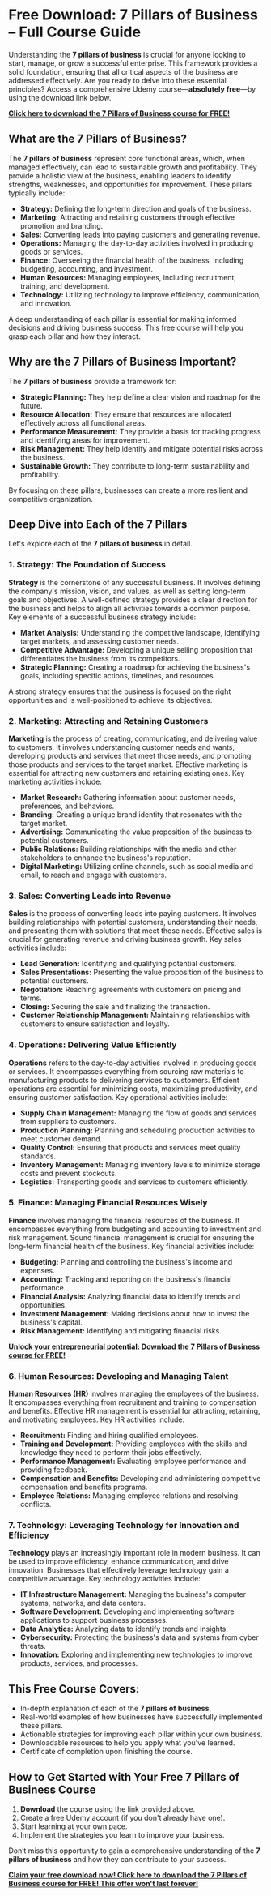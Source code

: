 # Free Download: 7 Pillars of Business – Full Course Guide

Understanding the **7 pillars of business** is crucial for anyone looking to start, manage, or grow a successful enterprise. This framework provides a solid foundation, ensuring that all critical aspects of the business are addressed effectively. Are you ready to delve into these essential principles? Access a comprehensive Udemy course—**absolutely free**—by using the download link below.

[**Click here to download the 7 Pillars of Business course for FREE!**](https://udemywork.com/7-pillars-of-business)

## What are the 7 Pillars of Business?

The **7 pillars of business** represent core functional areas, which, when managed effectively, can lead to sustainable growth and profitability. They provide a holistic view of the business, enabling leaders to identify strengths, weaknesses, and opportunities for improvement. These pillars typically include:

*   **Strategy:** Defining the long-term direction and goals of the business.
*   **Marketing:** Attracting and retaining customers through effective promotion and branding.
*   **Sales:** Converting leads into paying customers and generating revenue.
*   **Operations:** Managing the day-to-day activities involved in producing goods or services.
*   **Finance:** Overseeing the financial health of the business, including budgeting, accounting, and investment.
*   **Human Resources:** Managing employees, including recruitment, training, and development.
*   **Technology:** Utilizing technology to improve efficiency, communication, and innovation.

A deep understanding of each pillar is essential for making informed decisions and driving business success. This free course will help you grasp each pillar and how they interact.

## Why are the 7 Pillars of Business Important?

The **7 pillars of business** provide a framework for:

*   **Strategic Planning:** They help define a clear vision and roadmap for the future.
*   **Resource Allocation:** They ensure that resources are allocated effectively across all functional areas.
*   **Performance Measurement:** They provide a basis for tracking progress and identifying areas for improvement.
*   **Risk Management:** They help identify and mitigate potential risks across the business.
*   **Sustainable Growth:** They contribute to long-term sustainability and profitability.

By focusing on these pillars, businesses can create a more resilient and competitive organization.

## Deep Dive into Each of the 7 Pillars

Let's explore each of the **7 pillars of business** in detail.

### 1. Strategy: The Foundation of Success

**Strategy** is the cornerstone of any successful business. It involves defining the company's mission, vision, and values, as well as setting long-term goals and objectives. A well-defined strategy provides a clear direction for the business and helps to align all activities towards a common purpose. Key elements of a successful business strategy include:

*   **Market Analysis:** Understanding the competitive landscape, identifying target markets, and assessing customer needs.
*   **Competitive Advantage:** Developing a unique selling proposition that differentiates the business from its competitors.
*   **Strategic Planning:** Creating a roadmap for achieving the business's goals, including specific actions, timelines, and resources.

A strong strategy ensures that the business is focused on the right opportunities and is well-positioned to achieve its objectives.

### 2. Marketing: Attracting and Retaining Customers

**Marketing** is the process of creating, communicating, and delivering value to customers. It involves understanding customer needs and wants, developing products and services that meet those needs, and promoting those products and services to the target market. Effective marketing is essential for attracting new customers and retaining existing ones. Key marketing activities include:

*   **Market Research:** Gathering information about customer needs, preferences, and behaviors.
*   **Branding:** Creating a unique brand identity that resonates with the target market.
*   **Advertising:** Communicating the value proposition of the business to potential customers.
*   **Public Relations:** Building relationships with the media and other stakeholders to enhance the business's reputation.
*   **Digital Marketing:** Utilizing online channels, such as social media and email, to reach and engage with customers.

### 3. Sales: Converting Leads into Revenue

**Sales** is the process of converting leads into paying customers. It involves building relationships with potential customers, understanding their needs, and presenting them with solutions that meet those needs. Effective sales is crucial for generating revenue and driving business growth. Key sales activities include:

*   **Lead Generation:** Identifying and qualifying potential customers.
*   **Sales Presentations:** Presenting the value proposition of the business to potential customers.
*   **Negotiation:** Reaching agreements with customers on pricing and terms.
*   **Closing:** Securing the sale and finalizing the transaction.
*   **Customer Relationship Management:** Maintaining relationships with customers to ensure satisfaction and loyalty.

### 4. Operations: Delivering Value Efficiently

**Operations** refers to the day-to-day activities involved in producing goods or services. It encompasses everything from sourcing raw materials to manufacturing products to delivering services to customers. Efficient operations are essential for minimizing costs, maximizing productivity, and ensuring customer satisfaction. Key operational activities include:

*   **Supply Chain Management:** Managing the flow of goods and services from suppliers to customers.
*   **Production Planning:** Planning and scheduling production activities to meet customer demand.
*   **Quality Control:** Ensuring that products and services meet quality standards.
*   **Inventory Management:** Managing inventory levels to minimize storage costs and prevent stockouts.
*   **Logistics:** Transporting goods and services to customers efficiently.

### 5. Finance: Managing Financial Resources Wisely

**Finance** involves managing the financial resources of the business. It encompasses everything from budgeting and accounting to investment and risk management. Sound financial management is crucial for ensuring the long-term financial health of the business. Key financial activities include:

*   **Budgeting:** Planning and controlling the business's income and expenses.
*   **Accounting:** Tracking and reporting on the business's financial performance.
*   **Financial Analysis:** Analyzing financial data to identify trends and opportunities.
*   **Investment Management:** Making decisions about how to invest the business's capital.
*   **Risk Management:** Identifying and mitigating financial risks.

[**Unlock your entrepreneurial potential: Download the 7 Pillars of Business course for FREE!**](https://udemywork.com/7-pillars-of-business)

### 6. Human Resources: Developing and Managing Talent

**Human Resources (HR)** involves managing the employees of the business. It encompasses everything from recruitment and training to compensation and benefits. Effective HR management is essential for attracting, retaining, and motivating employees. Key HR activities include:

*   **Recruitment:** Finding and hiring qualified employees.
*   **Training and Development:** Providing employees with the skills and knowledge they need to perform their jobs effectively.
*   **Performance Management:** Evaluating employee performance and providing feedback.
*   **Compensation and Benefits:** Developing and administering competitive compensation and benefits programs.
*   **Employee Relations:** Managing employee relations and resolving conflicts.

### 7. Technology: Leveraging Technology for Innovation and Efficiency

**Technology** plays an increasingly important role in modern business. It can be used to improve efficiency, enhance communication, and drive innovation. Businesses that effectively leverage technology gain a competitive advantage. Key technology activities include:

*   **IT Infrastructure Management:** Managing the business's computer systems, networks, and data centers.
*   **Software Development:** Developing and implementing software applications to support business processes.
*   **Data Analytics:** Analyzing data to identify trends and insights.
*   **Cybersecurity:** Protecting the business's data and systems from cyber threats.
*   **Innovation:** Exploring and implementing new technologies to improve products, services, and processes.

## This Free Course Covers:

*   In-depth explanation of each of the **7 pillars of business**.
*   Real-world examples of how businesses have successfully implemented these pillars.
*   Actionable strategies for improving each pillar within your own business.
*   Downloadable resources to help you apply what you've learned.
*   Certificate of completion upon finishing the course.

## How to Get Started with Your Free 7 Pillars of Business Course

1.  **Download** the course using the link provided above.
2.  Create a free Udemy account (if you don't already have one).
3.  Start learning at your own pace.
4.  Implement the strategies you learn to improve your business.

Don’t miss this opportunity to gain a comprehensive understanding of the **7 pillars of business** and how they can contribute to your success.

[**Claim your free download now! Click here to download the 7 Pillars of Business course for FREE! This offer won't last forever!**](https://udemywork.com/7-pillars-of-business)
